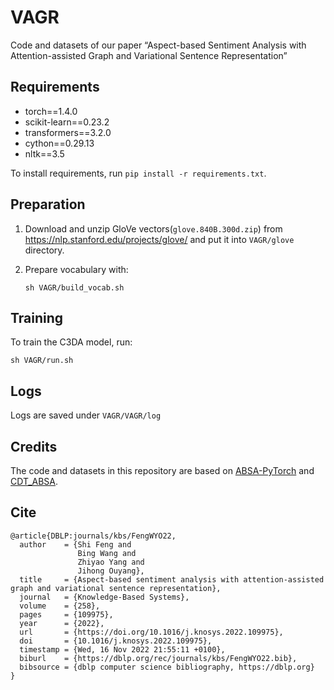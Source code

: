 # VAGR

Code and datasets of our paper “Aspect-based Sentiment Analysis with Attention-assisted Graph
and Variational Sentence Representation”



## Requirements

- torch==1.4.0
- scikit-learn==0.23.2
- transformers==3.2.0
- cython==0.29.13
- nltk==3.5

To install requirements, run `pip install -r requirements.txt`.



## Preparation

1. Download and unzip GloVe vectors(`glove.840B.300d.zip`) from https://nlp.stanford.edu/projects/glove/ and put it into `VAGR/glove` directory.

2. Prepare vocabulary with:

   `sh VAGR/build_vocab.sh`



## Training

To train the C3DA model, run:

`sh VAGR/run.sh`



## Logs

Logs are saved under `VAGR/VAGR/log`



## Credits

The code and datasets in this repository are based on [ABSA-PyTorch](https://github.com/songyouwei/ABSA-PyTorch) and [CDT_ABSA](https://github.com/Guangzidetiaoyue/CDT_ABSA).


## Cite

```
@article{DBLP:journals/kbs/FengWYO22,
  author    = {Shi Feng and
               Bing Wang and
               Zhiyao Yang and
               Jihong Ouyang},
  title     = {Aspect-based sentiment analysis with attention-assisted graph and variational sentence representation},
  journal   = {Knowledge-Based Systems},
  volume    = {258},
  pages     = {109975},
  year      = {2022},
  url       = {https://doi.org/10.1016/j.knosys.2022.109975},
  doi       = {10.1016/j.knosys.2022.109975},
  timestamp = {Wed, 16 Nov 2022 21:55:11 +0100},
  biburl    = {https://dblp.org/rec/journals/kbs/FengWYO22.bib},
  bibsource = {dblp computer science bibliography, https://dblp.org}
}
```


